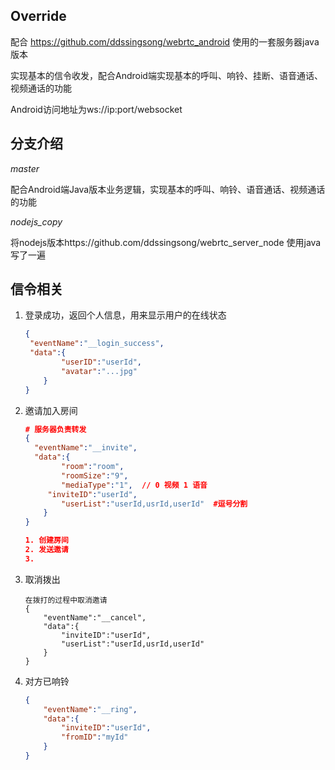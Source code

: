 
## Override

配合
https://github.com/ddssingsong/webrtc_android
使用的一套服务器java版本

实现基本的信令收发，配合Android端实现基本的呼叫、响铃、挂断、语音通话、视频通话的功能


Android访问地址为ws://ip:port/websocket

## 分支介绍

*master*

配合Android端Java版本业务逻辑，实现基本的呼叫、响铃、语音通话、视频通话的功能

*nodejs_copy*

将nodejs版本https://github.com/ddssingsong/webrtc_server_node 使用java写了一遍


## 信令相关


1. 登录成功，返回个人信息，用来显示用户的在线状态

   ```json
   {
   	"eventName":"__login_success",
   	"data":{
           "userID":"userId",
           "avatar":"...jpg"
       }
   }
   ```

   

2. 邀请加入房间

   ```json
   # 服务器负责转发
   {		
     "eventName":"__invite",
     "data":{
           "room":"room",
           "roomSize":"9",
           "mediaType":"1",  // 0 视频 1 语音
       	"inviteID":"userId",
           "userList":"userId,usrId,userId"  #逗号分割
       }
   }
   
   1. 创建房间
   2. 发送邀请
   3.
   ```

   

3. 取消拨出

   ```
   在拨打的过程中取消邀请
   {
       "eventName":"__cancel",
       "data":{
           "inviteID":"userId",
           "userList":"userId,usrId,userId" 
       }
   }
   ```

   

4. 对方已响铃

   ```json
   {
       "eventName":"__ring",
       "data":{
           "inviteID":"userId",
           "fromID":"myId"
       }
   }
   ```

  
    






























